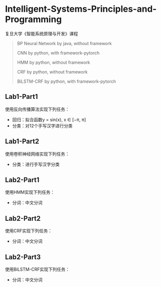 # Intelligent-Systems-Principles-and-Programming
复旦大学《智能系统原理与开发》课程

> BP Neural Network by java, without framework
>
> CNN by python, with framework-pytorch
>
> HMM by python, without framework
>
> CRF by python, without framework
>
> BiLSTM-CRF by python, with framework-pytorch

## Lab1-Part1

使用反向传播算法实现下列任务：

- 回归：拟合函数y = sin(x), x ∈ [−π, π]
- 分类：对12个手写汉字进行分类

## Lab1-Part2

使用卷积神经网络实现下列任务：

- 分类：进行手写汉字分类

## Lab2-Part1

使用HMM实现下列任务：

- 分词：中文分词

## Lab2-Part2

使用CRF实现下列任务：

- 分词：中文分词

## Lab2-Part3

使用BiLSTM-CRF实现下列任务：

- 分词：中文分词